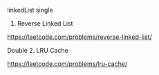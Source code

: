 linkedList
single
1. Reverse Linked List

https://leetcode.com/problems/reverse-linked-list/

Double
2. LRU Cache

https://leetcode.com/problems/lru-cache/


